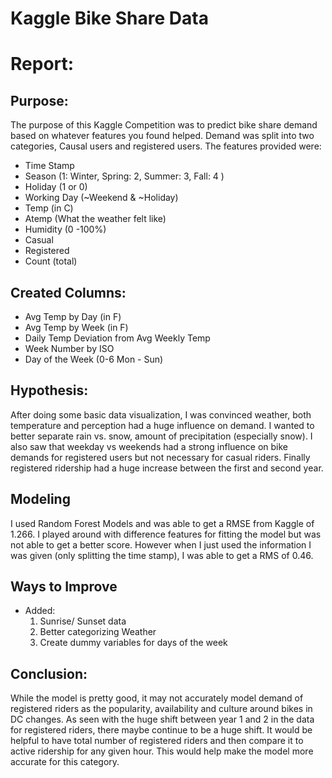 Kaggle Bike Share Data
=================================
# Report:

## Purpose:
The purpose of this Kaggle Competition was to predict bike share demand based on whatever features you 
found helped. Demand was split into two categories, Causal users and registered users. The features 
provided were:

* Time Stamp
* Season (1: Winter, Spring: 2, Summer: 3, Fall: 4 )
* Holiday (1 or 0)
* Working Day (~Weekend & ~Holiday)
* Temp (in C)
* Atemp (What the weather felt like)
* Humidity (0 -100%)
* Casual
* Registered 
* Count (total)

## Created Columns:
* Avg Temp by Day (in F)
* Avg Temp by Week (in F)
* Daily Temp Deviation from Avg Weekly Temp
* Week Number by ISO
* Day of the Week (0-6 Mon - Sun)

## Hypothesis:

After doing some basic data visualization, I was convinced weather, both temperature and perception had a huge influence on demand. I wanted to better separate rain vs. snow, amount of precipitation (especially snow). I also saw that weekday vs weekends had a strong influence on bike demands for registered users but not necessary for casual riders. Finally registered ridership had a huge increase between the first and second year.   

## Modeling
I used Random Forest Models and was able to get a RMSE from Kaggle of 1.266. I played around with difference features for fitting the model but was not able to get a better score. However when I just used the information I was given (only splitting the time stamp), I was able to get a RMS of 0.46. 

## Ways to Improve
* Added:
    1. Sunrise/ Sunset data
    2. Better categorizing Weather 
    3. Create dummy variables for days of the week

## Conclusion:
While the model is pretty good, it may not accurately model demand of registered riders as the popularity, availability and culture around bikes in DC changes. As seen with the huge shift between year 1 and 2 in the data for registered riders, there maybe continue to be a huge shift. It would be helpful to have total number of registered riders and then compare it to active ridership for any given hour. This would help make the model more accurate for this category. 
